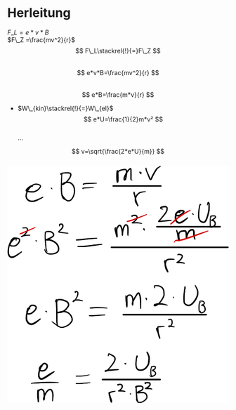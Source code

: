  # Herleitung   
$F\_L=e*v*B$   
$F\_Z =\frac{mv^2}{r}$   
$$
F\_L\stackrel{!}{=}F\_Z
$$   
$$
e*v*B=\frac{mv^2}{r}
$$   
$$
e*B=\frac{m*v}{r}
$$   
- $W\_{kin}\stackrel{!}{=}W\_{el}$   
    $$
e*U=\frac{1}{2}m*v²
$$   
    ...   
   
$$
v=\sqrt{\frac{2*e*U}{m}}
$$   
![Untitled.png](files/untitled_0.png)    
